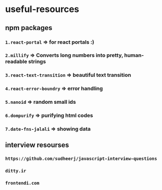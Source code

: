 # useful-resources

## npm packages

### ```1.react-portal``` => for react portals :)
### ```2.millify``` => Converts long numbers into pretty, human-readable strings
### ```3.react-text-transition``` => beautiful text transition
### ```4.react-error-boundry``` => error handling
### ```5.nanoid``` => random small ids
### ```6.dompurify``` => purifying html codes
### ```7.date-fns-jalali``` => showing data

## interview resourses

### ```https://github.com/sudheerj/javascript-interview-questions```
### ```ditty.ir```
### ```frontendi.com```
